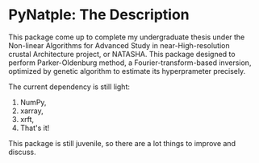 # **PyNatple: The Description**

This package come up to complete my undergraduate thesis under the Non-linear Algorithms for Advanced Study in near-High-resolution crustal Architecture project, or NATASHA. This package designed to perform Parker-Oldenburg method, a Fourier-transform-based inversion, optimized by genetic algorithm to estimate its hyperprameter precisely.

The current dependency is still light:
1. NumPy,
2. xarray,
3. xrft,
4. That's it!

This package is still juvenile, so there are a lot things to improve and discuss.
